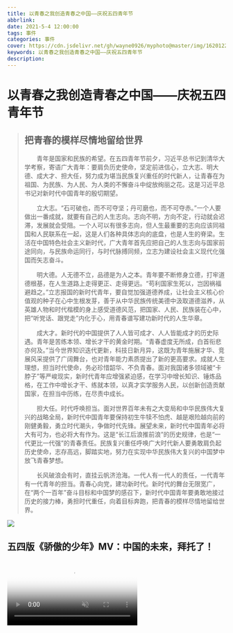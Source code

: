 ```yaml
---
title: 以青春之我创造青春之中国——庆祝五四青年节
abbrlink: 
date: 2021-5-4 12:00:00
tags: 事件
categories: 事件
cover: https://cdn.jsdelivr.net/gh/wayne0926/myphoto@master/img/1620122617000.webp
keywords: 以青春之我创造青春之中国——庆祝五四青年节
description:
---
```

<style>
    .layout>div:first-child:not(.recent-posts){background: #ff5f6882;}
</style>
# 以青春之我创造青春之中国——庆祝五四青年节
> ## 把青春的模样尽情地留给世界
> 　　青年是国家和民族的希望。在五四青年节前夕，习近平总书记到清华大学考察，寄语广大青年：要肩负历史使命，坚定前进信心，立大志、明大德、成大才、担大任，努力成为堪当民族复兴重任的时代新人，让青春在为祖国、为民族、为人民、为人类的不懈奋斗中绽放绚丽之花。这是习近平总书记对新时代中国青年的殷切期望。
>
>　　立大志。“石可破也，而不可夺坚；丹可磨也，而不可夺赤。”一个人要做出一番成就，就要有自己的人生志向。志向不明，方向不定，行动就会迟滞，发展就会受阻。一个人可以有很多志向，但人生最重要的志向应该同祖国和人民联系在一起，这是人们各种具体志向的底盘，也是人生的脊梁。生活在中国特色社会主义新时代，广大青年首先应把自己的人生志向与国家前途同向，与民族命运同行，与时代脉搏同频，立志为建设社会主义现代化强国而矢志奋斗。
>
>　　明大德。人无德不立，品德是为人之本。青年要不断修身立德，打牢道德根基，在人生道路上走得更正、走得更远。“苟利国家生死以，岂因祸福避趋之。”立志报国的新时代青年，要自觉加强道德养成，让社会主义核心价值观的种子在心中生根发芽，善于从中华民族传统美德中汲取道德滋养，从英雄人物和时代楷模的身上感受道德风范，把国家、人民、民族装在心中，把“听党话、跟党走”内化于心，用青春谱写建功新时代的人生华章。
>
>　　成大才。新时代的中国提供了人人皆可成才、人人皆能成才的历史际遇。青年是苦练本领、增长才干的黄金时期。“青春虚度无所成，白首衔悲亦何及。”当今世界知识迭代更新，科技日新月异，这既为青年施展才华、竞展风采提供了广阔舞台，也对青年能力素质提出了新的更高要求。成就人生理想，担当时代使命，务必珍惜韶华、不负青春。面对我国诸多领域被“卡脖子”等严峻现实，新时代青年应增强紧迫感，在学习中增长知识、锤炼品格，在工作中增长才干、练就本领，以真才实学服务人民，以创新创造贡献国家，在担当中历练，在尽责中成长。
>
>　　担大任。时代呼唤担当。面对世界百年未有之大变局和中华民族伟大复兴的战略全局，新时代中国青年要保持初生牛犊不怕虎、越是艰险越向前的刚健勇毅，勇立时代潮头，争做时代先锋。展望未来，新时代中国青年必将大有可为，也必将大有作为。这是“长江后浪推前浪”的历史规律，也是“一代更比一代强”的青春责任。民族复兴重任呼唤广大时代新人要勇敢肩负起历史使命，志存高远，脚踏实地，努力在实现中华民族伟大复兴的中国梦中放飞青春梦想。
>
>　　长风破浪会有时，直挂云帆济沧海。一代人有一代人的责任，一代青年有一代青年的担当。青春心向党，建功新时代。新时代的舞台无限宽广，在“两个一百年”奋斗目标和中国梦的感召下，新时代中国青年要勇敢地接过历史的接力棒，勇担时代重任，向着目标奔跑，把青春的模样尽情地留给世界。

![](https://cdn.jsdelivr.net/gh/wayne0926/myphoto@master/img/1620122617000.webp)

## 五四版《骄傲的少年》MV：中国的未来，拜托了！
<raw>
 <video controls="" autoplay="false" width="auto" height="auto" muted
        poster="http://flvimage.people.com.cn/videofile7/pvmsimage/2021/5/3/ZhengJiaHao_787bf844459dfd8ed8c76221e6260163.jpeg"
        data-setup="{&quot;example_option&quot;:true}" <source=""
        src="http://flv4mp4.people.com.cn/videofile7/pvmsvideo/2021/5/3/ZhengJiaHao_10ebf69db02f769a8a045b66c808786c_android_c.mp4"
        type="video/mp4"></video>
</raw>
